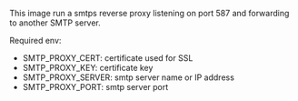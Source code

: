This image run a smtps reverse proxy listening on port 587 and 
forwarding to another SMTP server.

Required env:
* SMTP_PROXY_CERT: certificate used for SSL 
* SMTP_PROXY_KEY: certificate key
* SMTP_PROXY_SERVER: smtp server name or IP address
* SMTP_PROXY_PORT: smtp server port